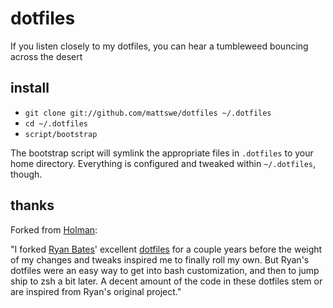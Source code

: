 # dotfiles

If you listen closely to my dotfiles, you can hear a tumbleweed bouncing across the desert

## install

- `git clone git://github.com/mattswe/dotfiles ~/.dotfiles`
- `cd ~/.dotfiles`
- `script/bootstrap`

The bootstrap script will symlink the appropriate files in `.dotfiles` to your
home directory. Everything is configured and tweaked within `~/.dotfiles`,
though.

## thanks

Forked from [Holman](http://github.com/holman):

"I forked [Ryan Bates](http://github.com/ryanb)' excellent
[dotfiles](http://github.com/ryanb/dotfiles) for a couple years before the
weight of my changes and tweaks inspired me to finally roll my own. But Ryan's
dotfiles were an easy way to get into bash customization, and then to jump ship
to zsh a bit later. A decent amount of the code in these dotfiles stem or are
inspired from Ryan's original project."
